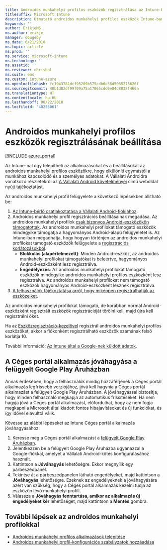 ```yaml
---
title: Androidos munkahelyi profilos eszközök regisztrálása az Intune-ban
titlesuffix: Microsoft Intune
description: Útmutató androidos munkahelyi profilos eszközök Intune-ban történő regisztrálásához.
keywords: ''
author: ErikjeMS
ms.author: erikje
manager: dougeby
ms.date: 6/21/2018
ms.topic: article
ms.prod: ''
ms.service: microsoft-intune
ms.technology: ''
ms.assetid: ''
ms.reviewer: chrisbal
ms.suite: ems
ms.custom: intune-azure
ms.openlocfilehash: fc1943781dcf95209b575cdb6e36d5065275626f
ms.sourcegitcommit: 40b1d82df99f09a75a17065cdd0e84d8038f460a
ms.translationtype: HT
ms.contentlocale: hu-HU
ms.lasthandoff: 08/22/2018
ms.locfileid: "40255061"
---
```

# <a name="set-up-enrollment-of-android-work-profile-devices"></a>Androidos munkahelyi profilos eszközök regisztrálásának beállítása

[!INCLUDE [azure_portal](./includes/azure_portal.md)]

Az Intune-nal úgy telepítheti az alkalmazásokat és a beállításokat az androidos munkahelyi profilos eszközökre, hogy elkülöníti egymástól a munkához kapcsolódó és a személyes adatokat. A Vállalati Androidra vonatkozó részletekről az [A Vállalati Android követelményei](https://support.google.com/work/android/answer/6174145?hl=en&ref_topic=6151012) című weboldal nyújt tájékoztatást.

Az androidos munkahelyi profil felügyelete a következő lépésekben állítható be:

1. [Az Intune-bérlő csatlakoztatása a Vállalati Android-fiókjához](connect-intune-android-enterprise.md).
2. Androidos munkahelyi profil regisztrációs beállításainak megadása. Az androidos munkahelyi profilok [csak bizonyos Android-eszközökön támogatottak](https://support.google.com/work/android/answer/6174145?hl=en&ref_topic=6151012%20style=%22target=new_window%22). Az androidos munkahelyi profilokat támogató eszközök mindegyike támogatja a hagyományos Android-alapú felügyeletet is. Az Intune-ban megadhatja, hogy hogyan történjen az androidos munkahelyi profilokat támogató eszközök felügyelete a [regisztrációs korlátozásokból](enrollment-restrictions-set.md).
    - **Blokkolás (alapértelmezett)**: Minden Android-eszköz, az androidos munkahelyi profilokat támogatókat is beleértve, hagyományos Android-eszközként lesz regisztrálva.
    - **Engedélyezés**: Az androidos munkahelyi profilokat támogató eszközök mindegyike androidos munkahelyi profilos eszközként lesz regisztrálva. Az androidos munkahelyi profilokat nem támogató eszközök hagyományos Android-eszközként lesznek regisztrálva.
3. [A felhasználók tájékoztatása arról, hogy miképpen regisztrálhatják az eszközeiket](/intune-user-help/enroll-your-device-in-intune-android).


Az androidos munkahelyi profilokat támogató, de korábban normál Android-eszközként regisztrált eszközök regisztrációját törölni kell, majd újra kell regisztrálni őket.

Ha az [Eszközregisztráció-kezelővel](device-enrollment-manager-enroll.md) regisztrál androidos munkahelyi profilos eszközöket, akkor a fiókonként regisztrálható eszközök számának felső korlátja 10.

További információ: [Az Intune által a Google-nek küldött adatok](data-intune-sends-to-google.md).

## <a name="approve-the-company-portal-app-in-the-managed-google-play-store"></a>A Céges portál alkalmazás jóváhagyása a felügyelt Google Play Áruházban

Annak érdekében, hogy a felhasználók mindig hozzáférjenek a Céges portál alkalmazás legfrissebb verziójához, jóvá kell hagynia a Céges portál alkalmazást a felügyelt Google Play Áruházban. A jóváhagyással biztosítja, hogy minden felhasználó megkapja az automatikus frissítéseket. Ha nem hagyja jóvá a Céges portál alkalmazást, előfordulhat, hogy az nem fogja megkapni a Microsoft által kiadott fontos hibajavításokat és új funkciókat, és így idővel elavulttá válik.

Kövesse az alábbi lépéseket az Intune Céges portál alkalmazás jóváhagyásához:

1.  Keresse meg a Céges portál alkalmazást a [felügyelt Google Play Áruházban](https://play.google.com/work/apps/details?id=com.microsoft.windowsintune.companyportal).
2.  Jelentkezzen be a felügyelt Google Play Áruházba ugyanazzal a Google-fiókkal, amelyet a Vállalati Android-kötés konfigurálásához használt.
3.  Kattintson a **Jóváhagyás** lehetőségre. Ekkor megnyílik egy párbeszédpanel.
4.  Tekintse át a párbeszédpanelen látható engedélyeket, majd kattintson a **Jóváhagyás** lehetőségre. Ezeknek az engedélyeknek a jóváhagyására azért van szükség, hogy a Céges portál alkalmazás kezelni tudja az eszközön lévő munkahelyi profilt.
5.  Válassza a **Jóváhagyás fenntartása, amikor az alkalmazás új engedélyeket kér** lehetőséget, majd kattintson a **Mentés** gombra.

## <a name="next-steps-for-android-work-profiles"></a>További lépések az androidos munkahelyi profilokkal
- [Androidos munkahelyi profilos alkalmazások telepítése](store-apps-android.md)
- [Androidos munkahelyi profil-konfigurációs szabályzatok hozzáadása](device-profiles.md)
